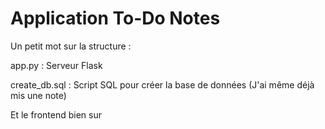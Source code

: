 # Application To-Do Notes

Un petit mot sur la structure :

app.py : Serveur Flask

create_db.sql : Script SQL pour créer la base de données (J'ai même déjà mis une note)

Et le frontend bien sur 
